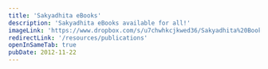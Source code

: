 ```yaml
---
title: 'Sakyadhita eBooks'
description: 'Sakyadhita eBooks available for all!'
imageLink: 'https://www.dropbox.com/s/u7chwhkcjkwed36/Sakyadhita%20Books.png?raw=1'
redirectLink: '/resources/publications'
openInSameTab: true
pubDate: 2012-11-22
---
```


